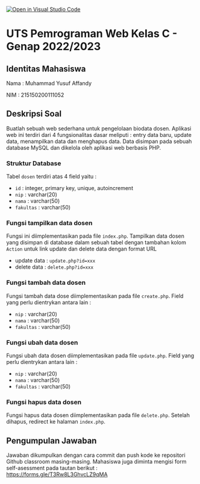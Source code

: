 [![Open in Visual Studio Code](https://classroom.github.com/assets/open-in-vscode-718a45dd9cf7e7f842a935f5ebbe5719a5e09af4491e668f4dbf3b35d5cca122.svg)](https://classroom.github.com/online_ide?assignment_repo_id=10836554&assignment_repo_type=AssignmentRepo)
# UTS Pemrograman Web Kelas C - Genap 2022/2023

## Identitas Mahasiswa
Nama  : Muhammad Yusuf Affandy

NIM   : 215150200111052

## Deskripsi Soal
Buatlah sebuah web sederhana untuk pengelolaan biodata dosen. Aplikasi web ini terdiri dari 4 fungsionalitas dasar meliputi : entry data baru, update data, menampilkan data dan menghapus data. Data disimpan pada sebuah database MySQL dan dikelola oleh aplikasi web berbasis PHP.

### Struktur Database
Tabel ``dosen`` terdiri atas 4 field yaitu :
- ``id`` : integer, primary key, unique, autoincrement
- ``nip`` : varchar(20)
- ``nama`` : varchar(50)
- ``fakultas`` : varchar(50)

### Fungsi tampilkan data dosen
Fungsi ini diimplementasikan pada file ``index.php``. Tampilkan data dosen yang disimpan di database dalam sebuah tabel dengan tambahan kolom ``Action`` untuk link update dan delete data dengan format URL
- update data : ``update.php?id=xxx``
- delete data : ``delete.php?id=xxx``

### Fungsi tambah data dosen
Fungsi tambah data dose diimplementasikan pada file ``create.php``. Field yang perlu dientrykan antara lain :
- ``nip`` : varchar(20)
- ``nama`` : varchar(50)
- ``fakultas`` : varchar(50)

### Fungsi ubah data dosen
Fungsi ubah data dosen diimplementasikan pada file ``update.php``. Field yang perlu dientrykan antara lain :
- ``nip`` : varchar(20)
- ``nama`` : varchar(50)
- ``fakultas`` : varchar(50)

### Fungsi hapus data dosen
Fungsi hapus data dosen diimplementasikan pada file ``delete.php``. Setelah dihapus, redirect ke halaman ``index.php``.

## Pengumpulan Jawaban
Jawaban dikumpulkan dengan cara commit dan push kode ke repositori Github classroom masing-masing. Mahasiswa juga diminta mengisi form self-asessment pada tautan berikut : https://forms.gle/T3Rw8L3GhvcLZ9qMA
